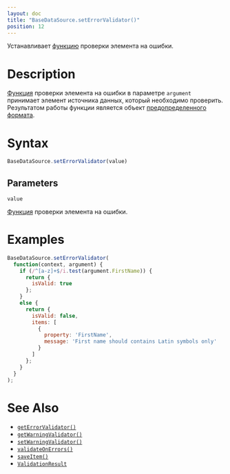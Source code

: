 ```yaml
---
layout: doc
title: "BaseDataSource.setErrorValidator()"
position: 12
---
```


Устанавливает [функцию](../../../KeyConcepts/Script/) проверки элемента на ошибки.

# Description

[Функция](../../../KeyConcepts/Script/) проверки элемента на ошибки в параметре `argument` принимает
элемент источника данных, который необходимо проверить. Результатом работы функции является объект
[предопределенного формата](../ValidationResult/).

# Syntax

```js
BaseDataSource.setErrorValidator(value)
```

## Parameters

`value`

[Функция](../../../KeyConcepts/Script/) проверки элемента на ошибки.

# Examples

```js
BaseDataSource.setErrorValidator(
  function(context, argument) {
    if (/^[a-z]+$/i.test(argument.FirstName)) {
      return {
        isValid: true
      };
    }
    else {
      return {
        isValid: false,
        items: [
          {
            property: 'FirstName',
            message: 'First name should contains Latin symbols only'
          }
        ]
      };
    }
  }
);
```

# See Also

* [`getErrorValidator()`](../BaseDataSource.getErrorValidator/)
* [`getWarningValidator()`](../BaseDataSource.getWarningValidator/)
* [`setWarningValidator()`](../BaseDataSource.setWarningValidator/)
* [`validateOnErrors()`](../BaseDataSource.validateOnErrors/)
* [`saveItem()`](../BaseDataSource.saveItem/)
* [`ValidationResult`](../ValidationResult/)

